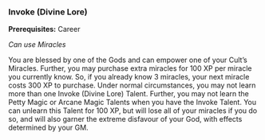 
### Invoke (Divine Lore)
**Prerequisites:** Career

_Can use Miracles_

You are blessed by one of the Gods and can empower one of your Cult’s Miracles. Further, you may purchase extra miracles for 100 XP per miracle you currently know. So, if you already know 3 miracles, your next miracle costs 300 XP to purchase. Under normal circumstances, you may not learn more than one Invoke (Divine Lore) Talent. Further, you may not learn the Petty Magic or Arcane Magic Talents when you have the Invoke Talent. You can unlearn this Talent for 100 XP, but will lose all of your miracles if you do so, and will also garner the extreme disfavour of your God, with effects determined by your GM.
